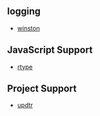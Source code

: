## logging

 - [winston](https://www.npmjs.com/package/winston)

## JavaScript Support

 - [rtype](https://github.com/ericelliott/rtype)

## Project Support

 - [updtr](https://github.com/peerigon/updtr)
